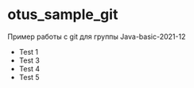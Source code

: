 # otus_sample_git

Пример работы с git для группы Java-basic-2021-12
- Test 1
- Test 3
- Test 4
- Test 5

